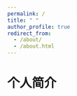 ```yaml
---
permalink: /
title: " "
author_profile: true
redirect_from: 
  - /about/
  - /about.html
---
```

个人简介
======

